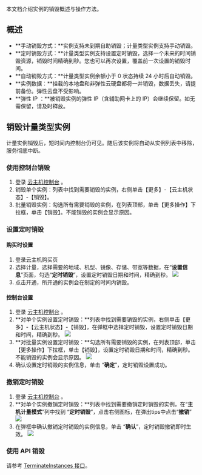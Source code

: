 本文档介绍实例的销毁概述与操作方法。

## 概述
 - **手动销毁方式：**实例支持未到期自助销毁；计量类型实例支持手动销毁。
 - **定时销毁方式：**计量类型实例支持设置定时销毁，选择一个未来的时间销毁资源，销毁时间精确到秒。您也可以再次设置，覆盖前一次设置的销毁时间。
 - **自动销毁方式：**计量类型实例余额小于 0 状态持续 24 小时后自动销毁。
 - **实例数据：**挂载的本地盘和非弹性云硬盘都将一并销毁，数据丢失，请提前备份。弹性云盘不受影响。
 - **弹性 IP ：**被销毁实例的弹性 IP（含辅助网卡上的 IP）会继续保留。如无需保留，请及时释放。

## 销毁计量类型实例
计量实例销毁后，短时间内控制台仍可见。随后该实例将自动从实例列表中移除，服务彻底中断。
### 使用控制台销毁
  1.  登录 [云主机控制台]( https://console.tce.fsphere.cn/cvm/) 。
  2.  销毁单个实例：列表中找到需要销毁的实例，右侧单击【更多】-【云主机状态】-【销毁】。
  3.  批量销毁实例：勾选所有需要销毁的实例，在列表顶部，单击【更多操作】下拉框，单击【销毁】。不能销毁的实例会显示原因。

### 设置定时销毁
#### 购买时设置
1. 登录云主机购买页
2. 选择计量，选择需要的地域、机型、镜像、存储、带宽等数据，在“**设置信息**”页面，勾选“**定时销毁**”，设置定时销毁日期和时间，精确到秒。
  ![](http://imgcache.tcecqpoc.fsphere.cn/image/mc.qcloudimg.com/static/img/378237a35e69bed7a4c61c8e9e6f3b99/image.jpg)
3. 点击开通，所开通的实例会在制定的时间内销毁。

#### 控制台设置
  1.  登录 [云主机控制台]( https://console.tce.fsphere.cn/cvm/) 。
  2.  **对单个实例设置定时销毁：**列表中找到需要销毁的实例，右侧单击【更多】-【云主机状态】-【销毁】，在弹框中选择定时销毁，设置定时销毁日期和时间，精确到秒。
    ![](http://imgcache.tcecqpoc.fsphere.cn/image/mc.qcloudimg.com/static/img/fa57dc1c68069846eed85b9c34952999/image.jpg)
  3.  **对批量实例设置定时销毁：**勾选所有需要销毁的实例，在列表顶部，单击【更多操作】下拉框，单击【销毁】，设置定时销毁日期和时间，精确到秒。不能销毁的实例会显示原因。
    ![](http://imgcache.tcecqpoc.fsphere.cn/image/mc.qcloudimg.com/static/img/0e3b3e907e71d51639d948bd579821f6/image.jpg)
  4.  确认设置定时销毁的实例信息，单击 “**确定**”，定时销毁设置成功。


### 撤销定时销毁
  1.  登录 [云主机控制台]( https://console.tce.fsphere.cn/cvm/) 。
  2.  **对单个实例撤销定时销毁：**列表中找到需要撤销定时销毁的实例，在“**主机计量模式**”列中找到 “**定时销毁**”，点击右侧图标，在弹出tips中点击“**撤销**”
    ![](http://imgcache.tcecqpoc.fsphere.cn/image/mc.qcloudimg.com/static/img/f9e81105d8572e517ad9b128cf083f37/image.jpg)
  3.  在弹框中确认撤销定时销毁的实例信息，单击 “**确认**”，定时销毁撤销即时生效。
    ![](http://imgcache.tcecqpoc.fsphere.cn/image/mc.qcloudimg.com/static/img/883b117e9e00f4b29da82738bf4ea241/image.jpg)



### 使用 API 销毁
请参考 [TerminateInstances 接口](/doc/product/213/9395)。
